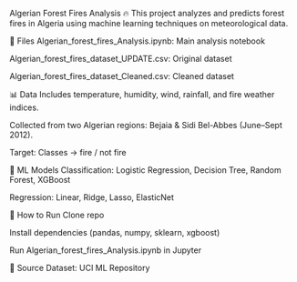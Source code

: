 Algerian Forest Fires Analysis 🔥
This project analyzes and predicts forest fires in Algeria using machine learning techniques on meteorological data.

📁 Files
Algerian_forest_fires_Analysis.ipynb: Main analysis notebook

Algerian_forest_fires_dataset_UPDATE.csv: Original dataset

Algerian_forest_fires_dataset_Cleaned.csv: Cleaned dataset

📊 Data
Includes temperature, humidity, wind, rainfall, and fire weather indices.

Collected from two Algerian regions: Bejaia & Sidi Bel-Abbes (June–Sept 2012).

Target: Classes → fire / not fire

🧠 ML Models
Classification: Logistic Regression, Decision Tree, Random Forest, XGBoost

Regression: Linear, Ridge, Lasso, ElasticNet

🚀 How to Run
Clone repo

Install dependencies (pandas, numpy, sklearn, xgboost)

Run Algerian_forest_fires_Analysis.ipynb in Jupyter

📌 Source
Dataset: UCI ML Repository

